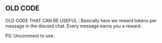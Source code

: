 ## OLD CODE

OLD CODE THAT CAN BE USEFUL : Basically here we reward tokens per message in the discord chat. Every message earns you a reward.

PS: Uncomment to use.